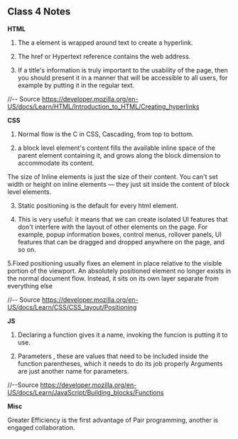 ## Class 4 Notes

**HTML**

1. The a element is wrapped around text to create a hyperlink.

2. The href or Hypertext reference contains the web address.

3. If a title's information is truly important to the usability of the page,
then you should present it in a manner that will be accessible to all users,
for example by putting it in the regular text.

//-- Source https://developer.mozilla.org/en-US/docs/Learn/HTML/Introduction_to_HTML/Creating_hyperlinks

**CSS**

1. Normal flow is the C in CSS, Cascading, from top to bottom.

2. a block level element's content fills the available inline space of the parent element containing it,
and grows along the block dimension to accommodate its content.

The size of Inline elements is just the size of their content.
You can't set width or height on inline elements — they just sit inside the content of block level elements. 

3. Static positioning is the default for every html element.

4. This is very useful: it means that we can create isolated UI features that don't interfere with the layout of other elements on the page.
For example, popup information boxes, control menus, rollover panels,
UI features that can be dragged and dropped anywhere on the page, and so on.

5.Fixed positioning usually fixes an element in place relative to the visible portion of the viewport.
An absolutely positioned element no longer exists in the normal document flow. Instead, it sits on its own layer separate from everything else

//-- Source https://developer.mozilla.org/en-US/docs/Learn/CSS/CSS_layout/Positioning

**JS**

1. Declaring a function gives it a name, invoking the funcion is putting it to use.

2. Parameters , these are values that need to be included inside the function parentheses, which it needs to do its job properly
Arguments are just another name for parameters.

//--Source https://developer.mozilla.org/en-US/docs/Learn/JavaScript/Building_blocks/Functions

**Misc**

Greater Efficiency is the first advantage of Pair programming, another is engaged collaboration.
